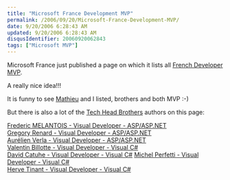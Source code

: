 ```yaml
---
title: "Microsoft France Development MVP"
permalink: /2006/09/20/Microsoft-France-Development-MVP/
date: 9/20/2006 6:28:43 AM
updated: 9/20/2006 6:28:43 AM
disqusIdentifier: 20060920062843
tags: ["Microsoft MVP"]
---
```

Microsoft France just published a page on which it lists all [French Developer MVP](http://www.microsoft.com/france/msdn/communautes/mvp.mspx).

A really nice idea!!!
<!-- more -->

It is funny to see [Mathieu](http://myaustraliantrip.blogspot.com/) and I listed, brothers and both MVP :-)

But there is also a lot of the [Tech Head Brothers](http://www.techheadbrothers.com/) authors on this page:

[Frederic MELANTOIS - Visual Developer - ASP/ASP.NET](https://mvp.support.microsoft.com/profile=ba52a9ff-154d-4350-84df-35e750690f36)  
[Gregory Renard - Visual Developer - ASP/ASP.NET](https://mvp.support.microsoft.com/profile=e9913e2d-58d0-4b70-af3b-c21c537182b8)  
[Aurélien Verla - Visual Developer - ASP/ASP.NET](https://mvp.support.microsoft.com/profile=4d04f2a1-4fd3-401d-9251-78f5305a97bd)  
[Valentin Billotte - Visual Developer - Visual C#](https://mvp.support.microsoft.com/profile=144e6d98-c668-48b3-ac5c-6892a3eaec7e)  
[David Catuhe - Visual Developer - Visual C#](https://mvp.support.microsoft.com/profile=d34cd35a-547f-4fb1-a47a-b2de75159076)
[Michel Perfetti - Visual Developer - Visual C#](https://mvp.support.microsoft.com/profile=4727aff0-eae8-425c-8a17-b929f9018218)  
[Herve Tinant - Visual Developer - Visual C#](https://mvp.support.microsoft.com/profile=7db8e58c-e498-4c71-8002-2f5ade5913ce)
